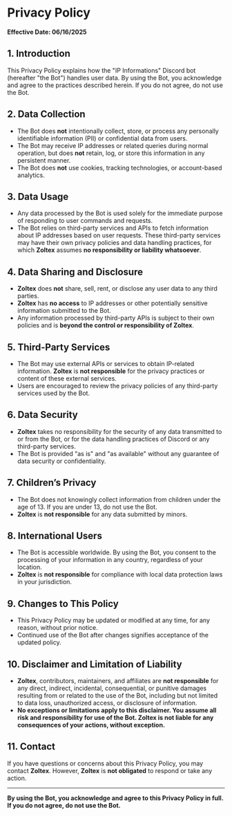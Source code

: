 # Privacy Policy

**Effective Date: 06/16/2025**

## 1. Introduction

This Privacy Policy explains how the "IP Informations" Discord bot (hereafter "the Bot") handles user data. By using the Bot, you acknowledge and agree to the practices described herein. If you do not agree, do not use the Bot.

## 2. Data Collection

- The Bot does **not** intentionally collect, store, or process any personally identifiable information (PII) or confidential data from users.
- The Bot may receive IP addresses or related queries during normal operation, but does **not** retain, log, or store this information in any persistent manner.
- The Bot does **not** use cookies, tracking technologies, or account-based analytics.

## 3. Data Usage

- Any data processed by the Bot is used solely for the immediate purpose of responding to user commands and requests.
- The Bot relies on third-party services and APIs to fetch information about IP addresses based on user requests. These third-party services may have their own privacy policies and data handling practices, for which **Zoltex** assumes **no responsibility or liability whatsoever**.

## 4. Data Sharing and Disclosure

- **Zoltex** does **not** share, sell, rent, or disclose any user data to any third parties.
- **Zoltex** has **no access** to IP addresses or other potentially sensitive information submitted to the Bot.
- Any information processed by third-party APIs is subject to their own policies and is **beyond the control or responsibility of Zoltex**.

## 5. Third-Party Services

- The Bot may use external APIs or services to obtain IP-related information. **Zoltex** is **not responsible** for the privacy practices or content of these external services.
- Users are encouraged to review the privacy policies of any third-party services used by the Bot.

## 6. Data Security

- **Zoltex** takes no responsibility for the security of any data transmitted to or from the Bot, or for the data handling practices of Discord or any third-party services.
- The Bot is provided "as is" and "as available" without any guarantee of data security or confidentiality.

## 7. Children’s Privacy

- The Bot does not knowingly collect information from children under the age of 13. If you are under 13, do not use the Bot.
- **Zoltex** is **not responsible** for any data submitted by minors.

## 8. International Users

- The Bot is accessible worldwide. By using the Bot, you consent to the processing of your information in any country, regardless of your location.
- **Zoltex** is **not responsible** for compliance with local data protection laws in your jurisdiction.

## 9. Changes to This Policy

- This Privacy Policy may be updated or modified at any time, for any reason, without prior notice.
- Continued use of the Bot after changes signifies acceptance of the updated policy.

## 10. Disclaimer and Limitation of Liability

- **Zoltex**, contributors, maintainers, and affiliates are **not responsible** for any direct, indirect, incidental, consequential, or punitive damages resulting from or related to the use of the Bot, including but not limited to data loss, unauthorized access, or disclosure of information.
- **No exceptions or limitations apply to this disclaimer. You assume all risk and responsibility for use of the Bot. Zoltex is not liable for any consequences of your actions, without exception.**

## 11. Contact

If you have questions or concerns about this Privacy Policy, you may contact **Zoltex**. However, **Zoltex** is **not obligated** to respond or take any action.

---

**By using the Bot, you acknowledge and agree to this Privacy Policy in full. If you do not agree, do not use the Bot.**

